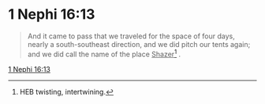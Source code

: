 # 1 Nephi 16:13

> And it came to pass that we traveled for the space of four days, nearly a south-southeast direction, and we did pitch our tents again; and we did call the name of the place <u>Shazer</u>[^a] .

[1 Nephi 16:13](https://www.churchofjesuschrist.org/study/scriptures/bofm/1-ne/16?lang=eng&id=p13#p13)


[^a]: HEB twisting, intertwining.  
